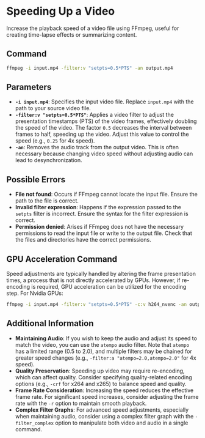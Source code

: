 # Speeding Up a Video

Increase the playback speed of a video file using FFmpeg, useful for creating time-lapse effects or summarizing content.

## Command

```bash
ffmpeg -i input.mp4 -filter:v "setpts=0.5*PTS" -an output.mp4
```


## Parameters

- **`-i input.mp4`**: Specifies the input video file. Replace `input.mp4` with the path to your source video file.
- **`-filter:v "setpts=0.5*PTS"`**: Applies a video filter to adjust the presentation timestamps (PTS) of the video frames, effectively doubling the speed of the video. The factor `0.5` decreases the interval between frames to half, speeding up the video. Adjust this value to control the speed (e.g., `0.25` for 4x speed).
- **`-an`**: Removes the audio track from the output video. This is often necessary because changing video speed without adjusting audio can lead to desynchronization.

## Possible Errors

- **File not found**: Occurs if FFmpeg cannot locate the input file. Ensure the path to the file is correct.
- **Invalid filter expression**: Happens if the expression passed to the `setpts` filter is incorrect. Ensure the syntax for the filter expression is correct.
- **Permission denied**: Arises if FFmpeg does not have the necessary permissions to read the input file or write to the output file. Check that the files and directories have the correct permissions.

## GPU Acceleration Command

Speed adjustments are typically handled by altering the frame presentation times, a process that is not directly accelerated by GPUs. However, if re-encoding is required, GPU acceleration can be utilized for the encoding step. For Nvidia GPUs:

```bash
ffmpeg -i input.mp4 -filter:v "setpts=0.5*PTS" -c:v h264_nvenc -an output.mp4
```


## Additional Information

- **Maintaining Audio**: If you wish to keep the audio and adjust its speed to match the video, you can use the `atempo` audio filter. Note that `atempo` has a limited range (0.5 to 2.0), and multiple filters may be chained for greater speed changes (e.g., `-filter:a "atempo=2.0,atempo=2.0"` for 4x speed).
- **Quality Preservation**: Speeding up video may require re-encoding, which can affect quality. Consider specifying quality-related encoding options (e.g., `-crf` for x264 and x265) to balance speed and quality.
- **Frame Rate Consideration**: Increasing the speed reduces the effective frame rate. For significant speed increases, consider adjusting the frame rate with the `-r` option to maintain smooth playback.
- **Complex Filter Graphs**: For advanced speed adjustments, especially when maintaining audio, consider using a complex filter graph with the `-filter_complex` option to manipulate both video and audio in a single command.
